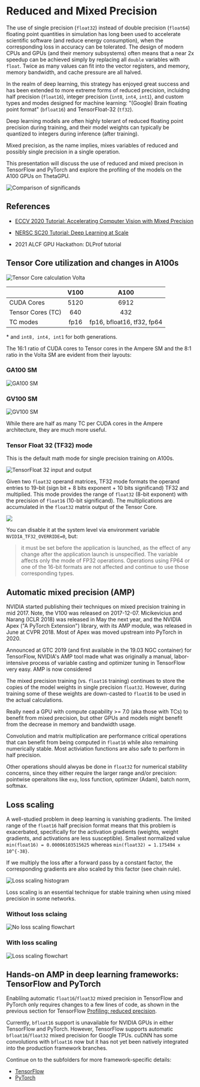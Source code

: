 # Reduced and Mixed Precision

The use of single precision (`float32`) instead of double precision (`float64`) floating
point quantities in simulation has long been used to accelerate scientific software (and
reduce energy consumption), when the corresponding loss in accuracy can be tolerated. The
design of modern CPUs and GPUs (and their memory subsystems) often means that a near 2x
speedup can be achieved simply by replacing all `double` variables with `float`.
Twice as many values can fit into the vector registers, and memory, memory bandwidth, and
cache pressure are all halved.
<!-- FPU add, multiply, ... should be roughly the same for single and double precision
in x86-64
https://stackoverflow.com/questions/4584637/double-or-float-which-is-faster
https://stackoverflow.com/questions/3426165/is-using-double-faster-than-float
-->

In the realm of deep learning, this strategy has enjoyed great success and has been
extended to more extreme forms of reduced precision, incluidng half precision (`float16`),
integer precision (`int8`, `int4`, `int1`), and custom types and modes designed for
machine learning: "(Google) Brain floating point format" (`bfloat16`) and TensorFloat-32
(`tf32`).

<!-- TensorFloat-32 is not really a floating point format or type, but rather a Tensor 
Core mode. See 2020 talk by Dusan Stosic -->

Deep learning models are often highly tolerant of reduced floating point precision during
training, and their model weights can typically be quantized to integers during inference
(after training).

Mixed precision, as the name implies, mixes variables of reduced and possibly single
precision in a single operation.

This presentation will discuss the use of reduced and mixed precison in TensorFlow and
PyTorch and explore the profiling of the models on the A100 GPUs on ThetaGPU.

![Comparison of significands](images/fp32_tf32_fp16_bfloat16.png)


## References

- [ECCV 2020 Tutorial: Accelerating Computer Vision with Mixed Precision](https://nvlabs.github.io/eccv2020-mixed-precision-tutorial/)

- [NERSC SC20 Tutorial: Deep Learning at
  Scale](https://github.com/NERSC/sc20-dl-tutorial#enabling-mixed-precision-training)

- 2021 ALCF GPU Hackathon: DLProf tutorial
  
## Tensor Core utilization and changes in A100s

![Tensor Core calculation Volta](images/Tensor-Core-Matrix-Volta.png)
<!-- KGF: certain dims need to be a multiple of 8 to be TC-compatible; but does the A100 TC look different in this picture?
 Why 8, when the matrices are 4x4? -->

|| V100  | A100 |
|-------|:-------------:|:-------------:|
| CUDA Cores | 5120  | 6912  |
| Tensor Cores (TC) | 640  | 432  |
| TC modes | fp16 | fp16, bfloat16, tf32, fp64 | 

\* and `int8, int4, int1` for both generations. 

The 16:1 ratio of CUDA cores to Tensor cores in the Ampere SM and the 8:1 ratio in the
Volta SM are evident from their layouts:

### GA100 SM
![GA100 SM](./images/ga100-sm.png)

### GV100 SM
![GV100 SM](./images/gv100-sm.png)

While there are half as many TC per CUDA cores in the Ampere architecture, they are much
more useful. 


### Tensor Float 32 (TF32) mode
This is the default math mode for single precision training on A100s.

![TensorFloat 32 input and output](./images/tf32-mode.png)

Given two `float32` operand matrices, TF32 mode formats the operand entries to 19-bit
(sign bit + 8 bits exponent + 10 bits significand) TF32 and multiplied.  This mode
provides the range of `float32` (8-bit exponent) with the precision of `float16` (10-bit
significand). The multiplications are accumulated in the `float32` matrix output of the
Tensor Core. 

![](images/two-modes-of-operation-on-ampere-tensor-cores.png)

<!-- The tensor cores will receive IEEE 754 FP32 numbers.
The tensor cores will convert the FP32 numbers into TF32 by reducing the mantissa to 10-bits.
The multiply step will be performed in TF32.
The accumulate step will be performed in standard FP32, resulting in an IEEE 754 FP32
tensor output.
-->

You can disable it at the system level via environment variable `NVIDIA_TF32_OVERRIDE=0`, 
but:
> it must be set before the application is launched, as the effect of any change after the
application launch is unspecified. The variable affects only the mode of FP32
operations. Operations using FP64 or one of the 16-bit formats are not affected and
continue to use those corresponding types.

## Automatic mixed precision (AMP)

NVIDIA started publishing their techniques on mixed precision training in mid 2017. Note,
the V100 was released on 2017-12-07. Micikevicius and Narang (ICLR 2018) was released in
May the next year, and the NVIDIA Apex ("A PyTorch Extension") library, with its AMP module, was released in June
at CVPR 2018. Most of Apex was moved upstream into PyTorch in 2020. 
<!-- https://developer.nvidia.com/blog/mixed-precision-training-deep-neural-networks/ -->
<!-- https://developer.nvidia.com/blog/apex-pytorch-easy-mixed-precision-training/ -->

Announced at GTC 2019 (and first available in the 19.03 NGC container) for TensorFlow,
NVIDIA's AMP tool made what was originally a manual, labor-intensive process of variable
casting and optimizer tuning in TensorFlow very easy. AMP is now considered

The mixed precision training (vs. `float16` training) continues to store the copies of the
model weights in single precision `float32`. However, during training some of these
weights are down-casted to `float16` to be used in the actual calculations. 

Really need a GPU with compute capability >= 7.0 (aka those with TCs) to benefit from
mixed precision, but other GPUs and models might benefit from the decrease in memory
and bandwidth usage. 

<!--  Computations are done in float16 for performance, but variables must be kept in float32 for numeric stability. -->
Convolution and matrix multiplication are performance critical operations that can benefit
from being computed in `float16` while also remaining numerically stable. Most
activiation functions are also safe to perform in half precision.

Other operations should alwyas be done in `float32` for numerical stability concerns,
since they either require the larger range and/or precision: pointwise operaitons like
`exp`, loss function, optimizer (Adam), batch norm, softmax. 

<!-- ### Gradient clipping -->


## Loss scaling

A well-studied problem in deep learning is vanishing gradients. The limited range of the
`float16` half precision format means that this problem is exacerbated, specifically for
the activation gradients (weights, weight gradients, and activations are less
susceptible). Smallest normalized value `min(float16) = 0.00006103515625` whereas
`min(float32) = 1.175494 x 10^{-38}`. 
<!-- 2^-14 for float16, but can represent down to 2^-24 denormalized -->
<!--- is that the correct explanation? a bit more complicated in mixed precision; are the -->
<!--grads stored in float16??? multiplied by small learning rate -->
<!-- https://towardsdatascience.com/understanding-mixed-precision-training-4b246679c7c4 -->


If we multiply the loss after a forward pass by a constant factor, the corresponding
gradients are also scaled by this factor (see chain rule).

![Loss scaling histogram](./images/loss-scaling.png)

Loss scaling is an essential technique for stable training when using mixed precision in
some networks.

### Without loss sclaing

![No loss scaling flowchart](./images/no_loss_scaling_flowchart.png)

### With loss scaling

![Loss scaling flowchart](./images/loss_scaling_flowchart.png)

## Hands-on AMP in deep learning frameworks: TensorFlow and PyTorch

Enablilng automatic `float16`/`float32` mixed precision in TensorFlow and PyTorch only
requires changes to a few lines of code, as shown in the previous section for TensorFlow
[Profiling: reduced precision](../09_profiling_frameworks/README.md).

Currently, `bfloat16` support is unavailable for NVIDIA GPUs in either TensorFlow and
PyTorch. However, TensorFlow supports automatic `bfloat16`/`float32` mixed precision for
Google TPUs. cuDNN has some convolutions with `bfloat16` now but it has not yet been
natively integrated into the production framework branches.

Continue on to the subfolders for more framework-specific details:
- [TensorFlow](./TensorFlow/README.md)
- [PyTorch](./PyTorch/README.md)

